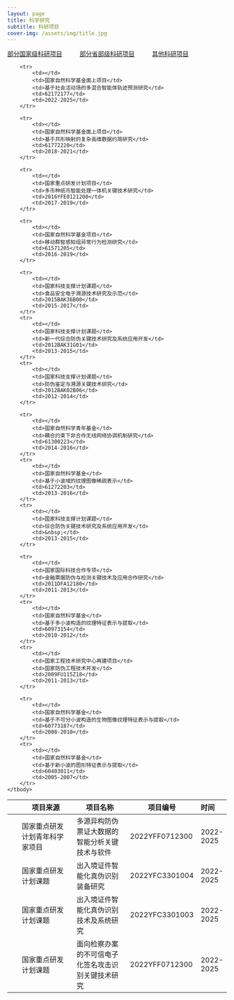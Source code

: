 ```yaml
---
layout: page
title: 科学研究
subtitle: 科研项目
cover-img: /assets/img/title.jpg
---
```

<!--
 * @Author: Conghao Wong
 * @Date: 2023-03-08 19:13:03
 * @LastEditors: Conghao Wong
 * @LastEditTime: 2023-03-12 17:23:52
 * @Description: file content
 * @Github: https://cocoon2wong.github.io
 * Copyright 2023 Conghao Wong, All Rights Reserved.
-->

<style>
.t_grid {
    display: grid;
    grid-template-columns: 32% 32% 32%;
    grid-gap: 60px 1%;
}
</style>

<link rel="stylesheet" type="text/css" href="/assets/css/user.css">

<!-- 用于表格自动编号 -->
<script language="javascript" type="text/javascript">
    window.onload = function () {
        var tableLine = document.getElementById("number");
        for (var i = 0; i < tableLine.rows.length; i++) {
            tableLine.rows[i].cells[0].innerHTML = (i + 1);
        }
    }
</script>

<div class="t_grid">
    <a class="btn btn-info btn-lg get-started-btn btn_selected" href="/researchs/programs_index">部分国家级科研项目</a>
    <a class="btn btn-info btn-lg get-started-btn btn_dark" href="/researchs/programs_1">部分省部级科研项目</a>
    <a class="btn btn-info btn-lg get-started-btn btn_dark" href="/researchs/programs_2">其他科研项目</a>
</div>

<p></p>

<table>
    <thead>
        <tr>
            <th style="text-align:center;width:5%"></th>
            <th style="width:25%">项目来源</th>
            <th>项目名称</th>
            <th>项目编号</th>
            <th style="text-align:left;width:13%">时间</th>
        </tr>
    </thead>
    <tbody id="number">
        <tr>
            <td></td>
            <td>国家重点研发计划青年科学家项目</td>
            <td>多源异构防伪票证大数据的智能分析关键技术与软件</td>
            <td>2022YFF0712300</td>
            <td>2022-2025</td>
        </tr>
        <tr>
            <td></td>
            <td>国家重点研发计划课题</td>
            <td>出入境证件智能化真伪识别装备研究</td>
            <td>2022YFC3301004</td>
            <td>2022-2025</td>
        </tr>
        <tr>
            <td></td>
            <td>国家重点研发计划课题</td>
            <td>出入境证件智能化真伪识别技术及系统研究</td>
            <td>2022YFC3301003</td>
            <td>2022-2025</td>
        </tr>
        <tr>
            <td></td>
            <td>国家重点研发计划课题</td>
            <td>面向检察办案的不可信电子化签名攻击识别关键技术研究</td>
            <td>2022YFF0712300</td>
            <td>2022-2025</td>
        </tr>

        <tr>
            <td></td>
            <td>国家自然科学基金面上项目</td>
            <td>基于社会活动场的多混合智能体轨迹预测研究</td>
            <td>62172177</td>
            <td>2022-2025</td>
        </tr>

        <tr>
            <td></td>
            <td>国家自然科学基金面上项目</td>
            <td>基于共形映射的复杂高维数据约简研究</td>
            <td>61772220</td>
            <td>2018-2021</td>
        </tr>

        <tr>
            <td></td>
            <td>国家重点研发计划项目</td>
            <td>多币种纸币智能处理一体机关键技术研究</td>
            <td>2016YFE0121200</td>
            <td>2017-2019</td>
        </tr>

        <tr>
            <td></td>
            <td>国家自然科学基金项目</td>
            <td>移动群智感知组异常行为检测研究</td>
            <td>61571205</td>
            <td>2016-2019</td>
        </tr>

        <tr>
            <td></td>
            <td>国家科技支撑计划课题</td>
            <td>食品安全电子溯源技术研究及示范</td>
            <td>2015BAK36B00</td>
            <td>2015-2017</td>
        </tr>
        <tr>
            <td></td>
            <td>国家科技支撑计划课题</td>
            <td>新一代综合防伪关键技术研究及系统应用开发</td>
            <td>2012BAK31G01</td>
            <td>2013-2015</td>
        </tr>
        <tr>
            <td></td>
            <td>国家科技支撑计划课题</td>
            <td>防伪鉴定与溯源关键技术研究</td>
            <td>2012BAK02B06</td>
            <td>2012-2014</td>
        </tr>

        <tr>
            <td></td>
            <td>国家自然科学青年基金</td>
            <td>耦合约束下非合作无线网络协调机制研究</td>
            <td>61300223</td>
            <td>2014-2016</td>
        </tr>
        <tr>
            <td></td>
            <td>国家自然科学基金</td>
            <td>基于小波域的纹理图像稀疏表示</td>
            <td>61272203</td>
            <td>2013-2016</td>
        </tr>
        <tr>
            <td></td>
            <td>国家科技支撑计划课题</td>
            <td>综合防伪关键技术研究及系统应用开发</td>
            <td>&nbsp;</td>
            <td>2013-2015</td>
        </tr>

        <tr>
            <td></td>
            <td>国家国际科技合作专项</td>
            <td>金融票据防伪与检测关键技术及应用合作研究</td>
            <td>2011DFA12180</td>
            <td>2011-2013</td>
        </tr>
        <tr>
            <td></td>
            <td>国家自然科学基金</td>
            <td>基于多小波构造的纹理特征表示与提取</td>
            <td>60973154</td>
            <td>2010-2012</td>
        </tr>
        <tr>
            <td></td>
            <td>国家工程技术研究中心再建项目</td>
            <td>国家防伪工程技术开发</td>
            <td>2009FU115Z18</td>
            <td>2011-2013</td>
        </tr>

        <tr>
            <td></td>
            <td>国家自然科学基金</td>
            <td>基于不可分小波构造的生物图像纹理特征表示与提取</td>
            <td>60773187</td>
            <td>2008-2010</td>
        </tr>
        <tr>
            <td></td>
            <td>国家自然科学基金</td>
            <td>基于新小波的图形特征表示与提取</td>
            <td>60403011</td>
            <td>2005-2007</td>
        </tr>
    </tbody>
</table>
